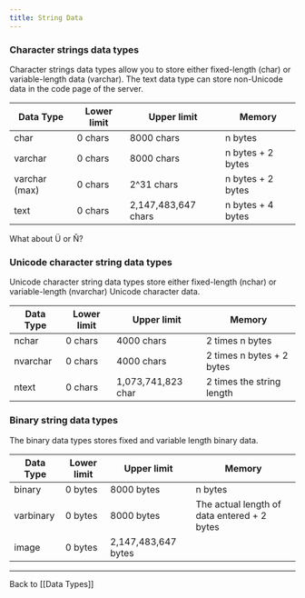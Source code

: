 ```yaml
---
title: String Data
---
```

### Character strings data types

Character strings data types allow you to store either fixed-length (char) or variable-length data (varchar). The text data type can store non-Unicode data in the code page of the server.

|**Data Type**|**Lower limit**|**Upper limit**|**Memory**|
|---|---|---|---|
|char|0 chars|8000 chars|n bytes|
|varchar|0 chars|8000 chars|n bytes + 2 bytes|
|varchar (max)|0 chars|2^31 chars|n bytes + 2 bytes|
|text|0 chars|2,147,483,647 chars|n bytes + 4 bytes|
What about Ü or Ň?

### Unicode character string data types

Unicode character string data types store either fixed-length (nchar) or variable-length (nvarchar) Unicode character data.

|**Data Type**|**Lower limit**|**Upper limit**|**Memory**|
|---|---|---|---|
|nchar|0 chars|4000 chars|2 times n bytes|
|nvarchar|0 chars|4000 chars|2 times n bytes + 2 bytes|
|ntext|0 chars|1,073,741,823 char|2 times the string length|

### Binary string data types

The binary data types stores fixed and variable length binary data.

| **Data Type** | **Lower limit** | **Upper limit** | **Memory** |
| ---- | ---- | ---- | ---- |
| binary | 0 bytes | 8000 bytes | n bytes |
| varbinary | 0 bytes | 8000 bytes | The actual length of data entered + 2 bytes |
| image | 0 bytes | 2,147,483,647 bytes |  |

---

Back to [[Data Types]]